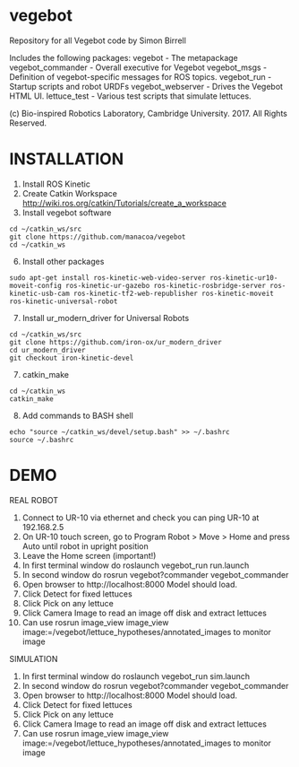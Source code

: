 # vegebot
Repository for all Vegebot code
by Simon Birrell

Includes the following packages:
vegebot - The metapackage
vegebot_commander - Overall executive for Vegebot
vegebot_msgs - Definition of vegebot-specific messages for ROS topics.
vegebot_run - Startup scripts and robot URDFs
vegebot_webserver - Drives the Vegebot HTML UI.
lettuce_test - Various test scripts that simulate lettuces.

(c) Bio-inspired Robotics Laboratory, Cambridge University. 2017. All Rights Reserved.

INSTALLATION
============

1. Install ROS Kinetic
2. Create Catkin Workspace http://wiki.ros.org/catkin/Tutorials/create_a_workspace
3. Install vegebot software
```
cd ~/catkin_ws/src
git clone https://github.com/manacoa/vegebot
cd ~/catkin_ws
```
6. Install other packages
```
sudo apt-get install ros-kinetic-web-video-server ros-kinetic-ur10-moveit-config ros-kinetic-ur-gazebo ros-kinetic-rosbridge-server ros-kinetic-usb-cam ros-kinetic-tf2-web-republisher ros-kinetic-moveit ros-kinetic-universal-robot
``` 
7. Install ur_modern_driver for Universal Robots
```
cd ~/catkin_ws/src
git clone https://github.com/iron-ox/ur_modern_driver
cd ur_modern_driver
git checkout iron-kinetic-devel
```
7. catkin_make
```
cd ~/catkin_ws
catkin_make
```
8. Add commands to BASH shell
```
echo "source ~/catkin_ws/devel/setup.bash" >> ~/.bashrc
source ~/.bashrc
```

DEMO
====

REAL ROBOT

1. Connect to UR-10 via ethernet and check you can ping UR-10 at 192.168.2.5
2. On UR-10 touch screen, go to Program Robot > Move > Home and press Auto until robot in upright position
3. Leave the Home screen (important!)
4. In first terminal window do roslaunch vegebot_run run.launch
5. In second window do rosrun vegebot?commander vegebot_commander
6. Open browser to http://localhost:8000 Model should load.
7. Click Detect for fixed lettuces
8. Click Pick on any lettuce
9. Click Camera Image to read an image off disk and extract lettuces
10. Can use rosrun image_view image_view image:=/vegebot/lettuce_hypotheses/annotated_images to monitor image

SIMULATION

1. In first terminal window do roslaunch vegebot_run sim.launch
2. In second window do rosrun vegebot?commander vegebot_commander
3. Open browser to http://localhost:8000 Model should load.
4. Click Detect for fixed lettuces
5. Click Pick on any lettuce
6. Click Camera Image to read an image off disk and extract lettuces
7. Can use rosrun image_view image_view image:=/vegebot/lettuce_hypotheses/annotated_images to monitor image

